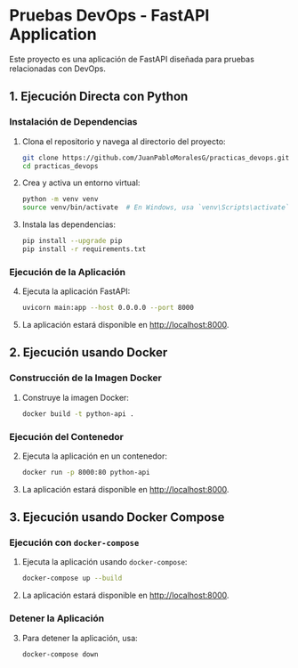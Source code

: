 # Pruebas DevOps - FastAPI Application

Este proyecto es una aplicación de FastAPI diseñada para pruebas relacionadas con DevOps.

## 1. Ejecución Directa con Python

### Instalación de Dependencias

1. Clona el repositorio y navega al directorio del proyecto:

    ```bash
    git clone https://github.com/JuanPabloMoralesG/practicas_devops.git
    cd practicas_devops
    ```

2. Crea y activa un entorno virtual:

    ```bash
    python -m venv venv
    source venv/bin/activate  # En Windows, usa `venv\Scripts\activate`
    ```

3. Instala las dependencias:

    ```bash
    pip install --upgrade pip
    pip install -r requirements.txt
    ```

### Ejecución de la Aplicación

4. Ejecuta la aplicación FastAPI:

    ```bash
    uvicorn main:app --host 0.0.0.0 --port 8000
    ```

5. La aplicación estará disponible en [http://localhost:8000](http://localhost:8000).

## 2. Ejecución usando Docker

### Construcción de la Imagen Docker

1. Construye la imagen Docker:

    ```bash
    docker build -t python-api .
    ```

### Ejecución del Contenedor

2. Ejecuta la aplicación en un contenedor:

    ```bash
    docker run -p 8000:80 python-api
    ```

3. La aplicación estará disponible en [http://localhost:8000](http://localhost:8000).

## 3. Ejecución usando Docker Compose

### Ejecución con `docker-compose`

1. Ejecuta la aplicación usando `docker-compose`:

    ```bash
    docker-compose up --build
    ```

2. La aplicación estará disponible en [http://localhost:8000](http://localhost:8000).

### Detener la Aplicación

3. Para detener la aplicación, usa:

    ```bash
    docker-compose down
    ```

